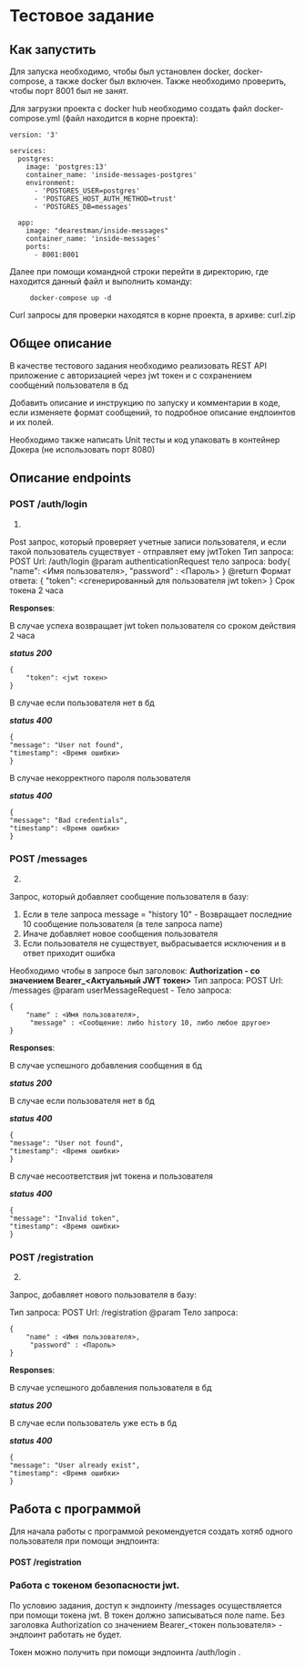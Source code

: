# Тестовое задание

## Как запустить

Для запуска необходимо, чтобы был установлен docker, docker-compose, а также docker был включен. Также необходимо проверить, чтобы порт 8001 был не занят.

Для загрузки проекта с docker hub необходимо создать файл docker-compose.yml (файл находится в корне проекта):

```
version: '3'

services:
  postgres:
    image: 'postgres:13'
    container_name: 'inside-messages-postgres'
    environment:
      - 'POSTGRES_USER=postgres'
      - 'POSTGRES_HOST_AUTH_METHOD=trust'
      - 'POSTGRES_DB=messages'

  app:
    image: "dearestman/inside-messages"
    container_name: 'inside-messages'
    ports:
      - 8001:8001
```


Далее при помощи командной строки перейти в директорию, где находится данный файл и выполнить команду:

```
     docker-compose up -d   
```


Curl запросы для проверки находятся в корне проекта, в архиве: curl.zip

## Общее описание

В качестве тестового задания необходимо реализовать REST API приложение с авторизацией через jwt токен и с сохранением сообщений пользователя в бд

Добавить описание и инструкцию по запуску и комментарии в коде, если изменяете формат сообщений, то подробное описание ендпоинтов и их полей.

Необходимо также написать Unit тесты и код упаковать в контейнер Докера (не использовать порт 8080)

## Описание endpoints


### POST /auth/login
1.
Post запрос, который проверяет учетные записи пользователя, и если такой пользователь существует - отправляет ему jwtToken
Тип запроса: POST
Url: /auth/login
@param authenticationRequest
тело запроса:
body{
    "name": <Имя пользователя>,
    "password" : <Пароль>
}
@return
Формат ответа:
{
    "token": <сгенерированный для пользователя jwt token>
}
Срок токена 2 часа

**Responses**:

В случае успеха возвращает jwt token пользователя со сроком действия 2 часа

**_status 200_**

```
{
    "token": <jwt токен>
}
```

В случае если пользователя нет в бд

**_status 400_**
```
{
"message": "User not found",
"timestamp": <Время ошибки>
}
```

В случае некорректного пароля пользователя

**_status 400_**
```
{
"message": "Bad credentials",
"timestamp": <Время ошибки>
}
```


### POST /messages
2. 
Запрос, который добавляет сообщение пользователя в базу:

1. Если в теле запроса message = "history 10" - Возвращает последние 10 сообщение пользователя (в теле запроса name)
2. Иначе добавляет новое сообщения пользователя
3. Если пользователя не существует, выбрасывается исключения и в ответ приходит ошибка


Необходимо чтобы в запросе был заголовок:
<B>Authorization - со значением Bearer_<Актуальный JWT токен></B>
Тип запроса: POST
Url: /messages
@param userMessageRequest -
Тело запроса:
```
{
    "name" : <Имя пользователя>,
     "message" : <Сообщение: либо history 10, либо любое другое>
}
```

**Responses**:

В случае успешного добавления сообщения в бд

**_status 200_**


В случае если пользователя нет в бд

**_status 400_**
```
{
"message": "User not found",
"timestamp": <Время ошибки>
}
```

В случае несоответствия jwt токена и пользователя

**_status 400_**
```
{
"message": "Invalid token",
"timestamp": <Время ошибки>
}
```



### POST /registration
2.
Запрос, добавляет нового пользователя в базу:

Тип запроса: POST
Url: /registration
@param 
Тело запроса:
```
{
    "name" : <Имя пользователя>,
     "password" : <Пароль>
}
```

**Responses**:

В случае успешного добавления пользователя в бд

**_status 200_**


В случае если пользователь уже есть в бд

**_status 400_**
```
{
"message": "User already exist",
"timestamp": <Время ошибки>
}
```


## Работа с программой

Для начала работы с программой рекомендуется создать хотяб одного пользователя при помощи эндпоинта: 
#### POST /registration



### Работа с токеном безопасности jwt.

По условию задания, доступ к эндпоинту /messages осуществляется при помощи токена jwt. В токен должно записываться поле name.
Без заголовка Authorization со значением Bearer_<токен пользователя> - эндпоинт работать не будет.

Токен можно получить при помощи эндпоинта /auth/login .
